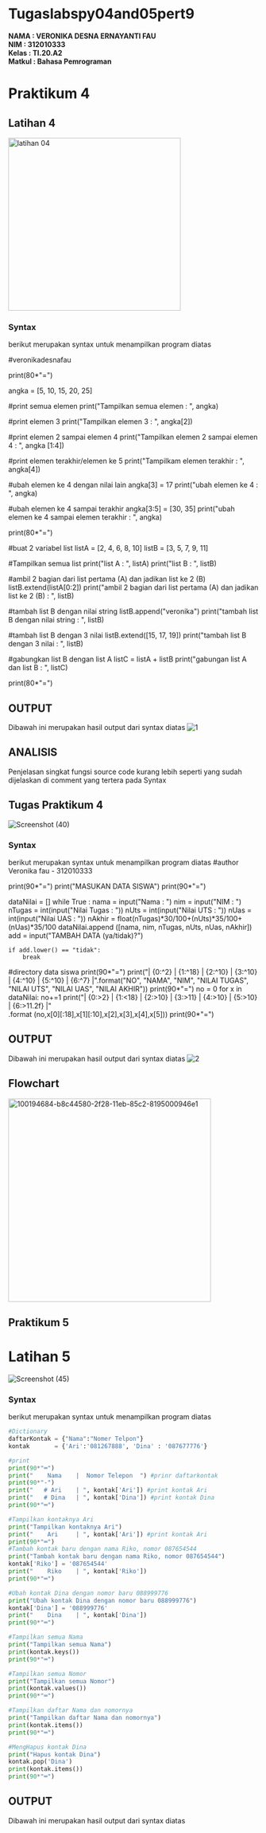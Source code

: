 # Tugaslabspy04and05pert9
**NAMA     	: VERONIKA DESNA ERNAYANTI FAU** <br>
**NIM       : 312010333** <br>
**Kelas	  	: TI.20.A2** <br>
**Matkul	  : Bahasa Pemrograman** <br>
# Praktikum 4
## Latihan 4
<img width="347" alt="latihan 04" src="https://user-images.githubusercontent.com/73053784/100190597-308e7200-2f21-11eb-8737-845dfb0c67b6.png">

### Syntax
berikut merupakan syntax untuk menampilkan program diatas

#veronikadesnafau

print(80*"=")

angka = [5, 10, 15, 20, 25]

#print semua elemen
print("Tampilkan semua elemen : ", angka)

#print elemen 3
print("Tampilkan elemen 3 : ", angka[2])

#print elemen 2 sampai elemen 4
print("Tampilkan elemen 2 sampai elemen 4 : ", angka [1:4])

#print elemen terakhir/elemen ke 5
print("Tampilkam elemen terakhir : ", angka[4])

#ubah elemen ke 4 dengan nilai lain
angka[3] = 17
print("ubah elemen ke 4 : ", angka)

#ubah elemen ke 4 sampai terakhir
angka[3:5] = [30, 35]
print("ubah elemen ke 4 sampai elemen terakhir : ", angka)

print(80*"=")

#buat 2 variabel list
listA = [2, 4, 6, 8, 10]
listB = [3, 5, 7, 9, 11]

#Tampilkan semua list
print("list A : ", listA)
print("list B : ", listB)

#ambil 2 bagian dari list pertama (A) dan jadikan list ke 2 (B)
listB.extend(listA[0:2])
print("ambil 2 bagian dari list pertama (A) dan jadikan list ke 2 (B) : ", listB)

#tambah list B dengan nilai string
listB.append("veronika")
print("tambah list B dengan nilai string : ", listB)

#tambah list B dengan 3 nilai
listB.extend([15, 17, 19])
print("tambah list B dengan 3 nilai : ", listB)

#gabungkan list B dengan list A
listC = listA + listB
print("gabungan list A dan list B : ", listC)

print(80*"=")


## OUTPUT
Dibawah ini merupakan hasil output dari syntax diatas
![1](https://user-images.githubusercontent.com/73016496/100323437-56d31100-2ff8-11eb-9b61-5f84f1d8daba.png)

## ANALISIS
 Penjelasan singkat fungsi source code kurang lebih seperti yang sudah dijelaskan di comment yang tertera pada Syntax
 

## Tugas Praktikum 4
![Screenshot (40)](https://user-images.githubusercontent.com/73010098/100231831-2046b900-2f5a-11eb-8cc4-2d6e0b8e2670.png)

### Syntax
berikut merupakan syntax untuk menampilkan program diatas
#author Veronika fau - 312010333

print(90*"=")
print("MASUKAN DATA SISWA")
print(90*"=")

dataNilai = []
while True :
    nama = input("Nama        : ")
    nim = input("NIM         : ")
    nTugas = int(input("Nilai Tugas : "))
    nUts = int(input("Nilai UTS   : "))
    nUas = int(input("Nilai UAS   : "))
    nAkhir = float(nTugas)*30/100+(nUts)*35/100+(nUas)*35/100
    dataNilai.append ([nama, nim, nTugas, nUts, nUas, nAkhir])
    add = input("TAMBAH DATA (ya/tidak)?")

    if add.lower() == "tidak":
        break


#directory data siswa
print(90*"=")
print("| {0:^2} | {1:^18} | {2:^10} | {3:^10} | {4:^10} | {5:^10} | {6:^7} |".format("NO", "NAMA", "NIM", "NILAI TUGAS", "NILAI UTS", "NILAI UAS", "NILAI AKHIR"))
print(90*"=")
no = 0
for x in dataNilai:
    no+=1
    print("| {0:>2} | {1:<18} | {2:>10} | {3:>11} | {4:>10} | {5:>10} | {6:>11.2f} |"\
        .format (no,x[0][:18],x[1][:10],x[2],x[3],x[4],x[5]))
print(90*"=")

## OUTPUT
Dibawah ini merupakan hasil output dari syntax diatas
![2](https://user-images.githubusercontent.com/73016496/100332703-4a54b580-3004-11eb-897f-aef6873744db.png)

## Flowchart
<img width="408" alt="100194684-b8c44580-2f28-11eb-85c2-8195000946e1" src="https://user-images.githubusercontent.com/73010098/100236384-2d66a680-2f60-11eb-9814-e26312a116f1.png">


## Praktikum 5
# Latihan 5
![Screenshot (45)](https://user-images.githubusercontent.com/73010098/100233819-d3181680-2f5c-11eb-8a73-e31c0dff2564.png)



### Syntax
berikut merupakan syntax untuk menampilkan program diatas
```python
#Dictionary
daftarKontak = {"Nama":"Nomer Telpon"}
kontak       = {'Ari':'081267888', 'Dina' : '087677776'}

#print
print(90*"═")
print("    Nama    |  Nomor Telepon  ") #prinr daftarkontak
print(90*"-")
print("   # Ari    | ", kontak['Ari']) #print kontak Ari
print("   # Dina   | ", kontak['Dina']) #print kontak Dina
print(90*"═")

#Tampilkan kontaknya Ari
print("Tampilkan kontaknya Ari")
print("    Ari     | ", kontak['Ari']) #print kontak Ari
print(90*"═")
#Tambah kontak baru dengan nama Riko, nomor 087654544
print("Tambah kontak baru dengan nama Riko, nomor 087654544")
kontak['Riko'] = '087654544'
print("    Riko    | ", kontak['Riko'])
print(90*"═")

#Ubah kontak Dina dengan nomor baru 088999776
print("Ubah kontak Dina dengan nomor baru 088999776")
kontak['Dina'] = '088999776'
print("    Dina    | ", kontak['Dina'])
print(90*"═")

#Tampilkan semua Nama
print("Tampilkan semua Nama")
print(kontak.keys())
print(90*"═")

#Tampilkan semua Nomor
print("Tampilkan semua Nomor")
print(kontak.values())
print(90*"═")

#Tampilkan daftar Nama dan nomornya
print("Tampilkan daftar Nama dan nomornya")
print(kontak.items())
print(90*"═")

#MengHapus kontak Dina
print("Hapus kontak Dina")
kontak.pop('Dina')
print(kontak.items())
print(90*"═")
```

## OUTPUT
Dibawah ini merupakan hasil output dari syntax diatas






